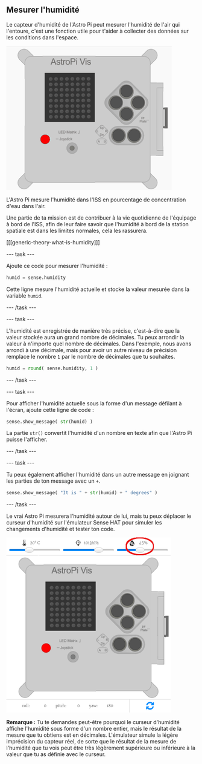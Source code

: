 ## Mesurer l'humidité

Le capteur d'humidité de l'Astro Pi peut mesurer l'humidité de l'air qui l'entoure, c'est une fonction utile pour t'aider à collecter des données sur les conditions dans l'espace.

![Message relatif à l'humidité](images/degrees-message.gif)

L'Astro Pi mesure l'humidité dans l'ISS en pourcentage de concentration d'eau dans l'air.

Une partie de ta mission est de contribuer à la vie quotidienne de l'équipage à bord de l'ISS, afin de leur faire savoir que l'humidité à bord de la station spatiale est dans les limites normales, cela les rassurera.

[[[generic-theory-what-is-humidity]]]

\--- task \---

Ajoute ce code pour mesurer l'humidité :

```python
humid = sense.humidity
```

Cette ligne mesure l'humidité actuelle et stocke la valeur mesurée dans la variable `humid`.

\--- /task \---

\--- task \---

L'humidité est enregistrée de manière très précise, c'est-à-dire que la valeur stockée aura un grand nombre de décimales. Tu peux arrondir la valeur à n'importe quel nombre de décimales. Dans l'exemple, nous avons arrondi à une décimale, mais pour avoir un autre niveau de précision remplace le nombre `1` par le nombre de décimales que tu souhaites.

```python
humid = round( sense.humidity, 1 )
```

\--- /task \---

\--- task \---

Pour afficher l'humidité actuelle sous la forme d'un message défilant à l'écran, ajoute cette ligne de code :

```python
sense.show_message( str(humid) )
```

La partie `str()` convertit l'humidité d'un nombre en texte afin que l'Astro Pi puisse l'afficher.

\--- /task \---

\--- task \---

Tu peux également afficher l'humidité dans un autre message en joignant les parties de ton message avec un `+`.

```python
sense.show_message( "It is " + str(humid) + " degrees" )
```

\--- /task \---

Le vrai Astro Pi mesurera l'humidité autour de lui, mais tu peux déplacer le curseur d'humidité sur l'émulateur Sense HAT pour simuler les changements d'humidité et tester ton code.

![Curseur d'humidité](images/humidity-slider.png)

**Remarque :** Tu te demandes peut-être pourquoi le curseur d'humidité affiche l'humidité sous forme d'un nombre entier, mais le résultat de la mesure que tu obtiens est en décimales. L'émulateur simule la légère imprécision du capteur réel, de sorte que le résultat de la mesure de l'humidité que tu vois peut être très légèrement supérieure ou inférieure à la valeur que tu as définie avec le curseur.
